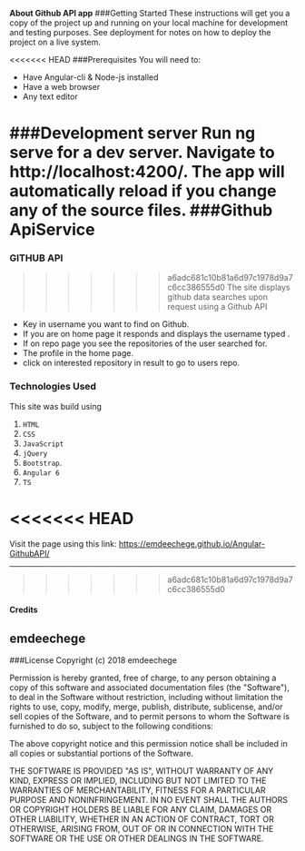 **About Github API app**
###Getting Started
These instructions will get you a copy of the project up and running on your local machine for development and testing purposes. See deployment for notes on how to deploy the project on a live system.

<<<<<<< HEAD
###Prerequisites
You will need to:

- Have Angular-cli & Node-js installed
- Have a web browser
- Any text editor

###Development server
Run ng serve for a dev server. Navigate to http://localhost:4200/. The app will automatically reload if you change any of the source files.
###Github ApiService
=======
### GITHUB API
>>>>>>> a6adc681c10b81a6d97c1978d9a7c6cc386555d0
The site displays github data searches upon request using a Github API

- Key in username you want to find on Github.
- If you are on home page it responds and displays the username typed .
- If on repo page you see the repositories of the user searched for.
- The profile in the home page.
- click on interested repository in result to go to users repo.

### Technologies Used
This site was build using  
1. `HTML`
2. `CSS`
3. `JavaScript`
4. `jQuery`
5. `Bootstrap`.
6. `Angular 6`
7. `TS`

<<<<<<< HEAD
=======

Visit the page using this link: https://emdeechege.github.io/Angular-GithubAPI/

------------

>>>>>>> a6adc681c10b81a6d97c1978d9a7c6cc386555d0
#### Credits
emdeechege
------------

###License
Copyright (c) 2018 emdeechege

Permission is hereby granted, free of charge, to any person obtaining a copy of this software and associated documentation files (the "Software"), to deal in the Software without restriction, including without limitation the rights to use, copy, modify, merge, publish, distribute, sublicense, and/or sell copies of the Software, and to permit persons to whom the Software is furnished to do so, subject to the following conditions:

The above copyright notice and this permission notice shall be included in all copies or substantial portions of the Software.

THE SOFTWARE IS PROVIDED "AS IS", WITHOUT WARRANTY OF ANY KIND, EXPRESS OR IMPLIED, INCLUDING BUT NOT LIMITED TO THE WARRANTIES OF MERCHANTABILITY, FITNESS FOR A PARTICULAR PURPOSE AND NONINFRINGEMENT. IN NO EVENT SHALL THE AUTHORS OR COPYRIGHT HOLDERS BE LIABLE FOR ANY CLAIM, DAMAGES OR OTHER LIABILITY, WHETHER IN AN ACTION OF CONTRACT, TORT OR OTHERWISE, ARISING FROM, OUT OF OR IN CONNECTION WITH THE SOFTWARE OR THE USE OR OTHER DEALINGS IN THE SOFTWARE.
